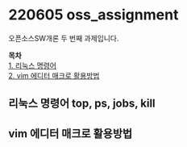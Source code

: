 # 220605 oss_assignment
 오픈소스SW개론 두 번째 과제입니다.  
  
 **목차**  
 [1. 리눅스 명령어](#리눅스-명령어-top,-ps,-jobs,-kill)  
 [2. vim 에디터 매크로 활용방법](#vim-에디터-매크로-활용방법)  



## 리눅스 명령어 top, ps, jobs, kill



## vim 에디터 매크로 활용방법

